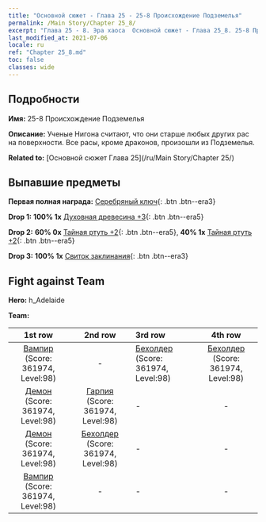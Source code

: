 ```yaml
---
title: "Основной сюжет - Глава 25 - 25-8 Происхождение Подземелья"
permalink: /Main Story/Chapter 25_8/
excerpt: "Глава 25 - 8. Эра хаоса  Основной сюжет - Глава 25_8. 25-8 Происхождение Подземелья"
last_modified_at: 2021-07-06
locale: ru
ref: "Chapter 25_8.md"
toc: false
classes: wide
---
```


## Подробности

 **Имя:** 25-8 Происхождение Подземелья

 **Описание:** Ученые Нигона считают, что они старше любых других рас на поверхности. Все расы, кроме драконов, произошли из Подземелья.

 **Related to:** [Основной сюжет Глава 25](/ru/Main Story/Chapter 25/)

## Выпавшие предметы

 **Первая полная награда:** [Серебряный ключ](/ItemsRU/con_693/){: .btn .btn--era3}

 **Drop 1:** **100% 1x** [Духовная древесина +3](/ItemsRU/mat_83/){: .btn .btn--era5}

 **Drop 2:** **60% 0x** [Тайная ртуть +2](/ItemsRU/mat_77/){: .btn .btn--era5}, **40% 1x** [Тайная ртуть +2](/ItemsRU/mat_77/){: .btn .btn--era5}

 **Drop 3:** **100% 1x** [Свиток заклинания](/ItemsRU/con_694/){: .btn .btn--era3}


## Fight against Team
 **Hero:** h_Adelaide

 **Team:**


  | 1st row | 2nd row | 3rd row | 4th row |
  |:----:|:----:|:----|:----:|
  | [Вампир](/ru/units/Vampire/) (Score: 361974, Level:98)  | - | [Бехолдер](/ru/units/Beholder/) (Score: 361974, Level:98)  | [Бехолдер](/ru/units/Beholder/) (Score: 361974, Level:98)  |
  | [Демон](/ru/units/Demon/) (Score: 361974, Level:98)  | [Гарпия](/ru/units/Harpy/) (Score: 361974, Level:98)  | - | - |
  | [Демон](/ru/units/Demon/) (Score: 361974, Level:98)  | [Бехолдер](/ru/units/Beholder/) (Score: 361974, Level:98)  | - | - |
  | [Вампир](/ru/units/Vampire/) (Score: 361974, Level:98)  | - | - | - |


